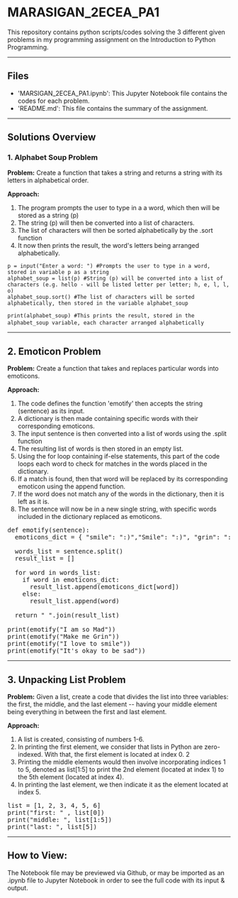 # MARASIGAN_2ECEA_PA1

This repository contains python scripts/codes solving the 3 different given problems in my programming assignment on the Introduction to Python Programming.

---

## Files
* 'MARSIGAN_2ECEA_PA1.ipynb': This Jupyter Notebook file contains the codes for each problem.
* 'README.md': This file contains the summary of the assignment.

---

## Solutions Overview
### 1. Alphabet Soup Problem

**Problem:** Create a function that takes a string and returns a string with its letters in alphabetical order.

**Approach:**
1. The program prompts the user to type in a a word, which then will be stored as a string (p)
2. The string (p) will then be converted into a list of characters.
3. The list of characters will then be sorted alphabetically by the .sort function
4. It now then prints the result, the word's letters being arranged alphabetically.

<pre><code class="language-python">p = input("Enter a word: ") #Prompts the user to type in a word, stored in variable p as a string
alphabet_soup = list(p) #String (p) will be converted into a list of characters (e.g. hello - will be listed letter per letter; h, e, l, l, o)
alphabet_soup.sort() #The list of characters will be sorted alphabetically, then stored in the variable alphabet_soup

print(alphabet_soup) #This prints the result, stored in the alphabet_soup variable, each character arranged alphabetically </code> </pre>

---

## 2. Emoticon Problem
**Problem:** Create a function that takes and replaces particular words into emoticons.

**Approach:**
1. The code defines the function 'emotify' then accepts the string (sentence) as its input.
2. A dictionary is then made containing specific words with their corresponding emoticons.
3. The input sentence is then converted into a list of words using the .split function
4. The resulting list of words is then stored in an empty list.
5. Using the for loop containing if-else statements, this part of the code loops each word to check for matches in the words placed in the dictionary.
6. If a match is found, then that word will be replaced by its corresponding emoticon using the append function.
7. If the word does not match any of the words in the dictionary, then it is left as it is.
8. The sentence will now be in a new single string, with specific words included in the dictionary replaced as emoticons.

<pre>def emotify(sentence):
  emoticons_dict = { "smile": ":)","Smile": ":)", "grin": ":D","Grin": ":D","sad": ":((", "Sad": ":((", "mad": ">:(", "Mad": ">:("}
  
  words_list = sentence.split()
  result_list = []
  
  for word in words_list:
    if word in emoticons_dict:
      result_list.append(emoticons_dict[word])
    else:
      result_list.append(word)
      
  return " ".join(result_list)
    
print(emotify("I am so Mad"))
print(emotify("Make me Grin"))
print(emotify("I love to smile"))
print(emotify("It's okay to be sad"))</pre>
---

## 3. Unpacking List Problem
**Problem:** Given a list, create a code that divides the list into three variables: the first, the middle, and the last element -- having your middle element being everything in between the first and last element.

**Approach:** 
1. A list is created, consisting of numbers 1-6.
2. In printing the first element, we consider that lists in Python are zero-indexed. With that, the first element is located at index 0. 2
3. Printing the middle elements would then involve incorporating indices 1 to 5, denoted as list[1:5] to print the 2nd element (located at index 1) to the 5th element (located at index 4).
4. In printing the last element, we then indicate it as the element located at index 5.

<pre>list = [1, 2, 3, 4, 5, 6]
print("first: " , list[0])
print("middle: ", list[1:5])
print("last: ", list[5])</pre>
---

## How to View:

The Notebook file may be previewed via Github, or may be imported as an .ipynb file to Jupyter Notebook in order to see the full code with its input & output.

